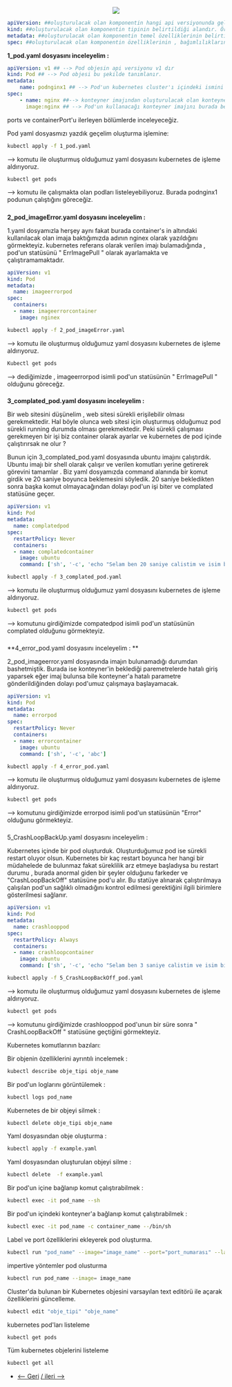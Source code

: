 <p align="center">
  <img src="https://user-images.githubusercontent.com/55376595/133259669-772cdfbf-4a9b-4f51-ad65-771615ee18c6.png"/>
</p>

```yaml
apiVersion: ##oluşturulacak olan komponentin hangi api versiyonunda geldiğini belirtmektedir. örneğin deployment objesi apps/v1  api versiyonunda gelmiştir.
kind: ##oluşturulacak olan komponentin tipinin belirtildiği alandır. Örneğin " Pod , Deployment , Service , ReplicaSet" gibi.
metadata: ##oluşturulacak olan komponentin temel özelliklerinin belirtildiği alandır , name , label , annotations gibi eklemeler burada yapılır.
spec: ##oluşturulacak olan komponentin özelliklerinin , bağımlılıklarının ve tüm detaylarının belirtildiği alandır.

```



**1_pod.yaml dosyasını inceleyelim :**


```yaml
apiVersion: v1 ## --> Pod objesin api versiyonu v1 dır
kind: Pod ## --> Pod objesi bu şekilde tanımlanır.
metadata:
    name: podnginx1 ## --> Pod'un kubernetes cluster'ı içindeki ismini burada belirtiyoruz.
spec:
    - name: nginx ##--> konteyner imajından oluşturulacak olan konteynerin ismini burada belirtiyoruz.
      image:nginx ## --> Pod'un kullanacağı konteyner imajını burada belirtiyoruz.

```
ports ve containerPort'u ilerleyen bölümlerde inceleyeceğiz.

Pod yaml dosyasmızı yazdık geçelim oluşturma işlemine:

```bash
kubectl apply -f 1_pod.yaml
```

 --> komutu ile oluşturmuş olduğumuz yaml dosyasını kubernetes de işleme aldırıyoruz.

```bash
kubectl get pods
```
 --> komutu ile çalışmakta olan podları listeleyebiliyoruz. Burada podnginx1 podunun çalıştığını göreceğiz.


#####  
**2_pod_imageError.yaml dosyasını inceleyelim :** 

1.yaml dosyamızla herşey aynı fakat burada container's in altındaki kullanılacak olan imaja baktığımızda adının nginex olarak yazıldığını görmekteyiz. 
kubernetes referans olarak verilen imajı bulamadığında , pod'un statüsünü  " ErrImagePull " olarak ayarlamakta ve çalıştıramamaktadır. 

```yaml
apiVersion: v1
kind: Pod
metadata:
  name: imageerrorpod
spec:
  containers:
  - name: imageerrorcontainer
    image: nginex

```

```bash
kubectl apply -f 2_pod_imageError.yaml
```
 --> komutu ile oluşturmuş olduğumuz yaml dosyasını kubernetes de işleme aldırıyoruz.
```bash
Kubectl get pods 
```
--> dediğimizde , imageerrorpod isimli pod'un statüsünün " ErrImagePull " olduğunu göreceğz.

###
**3_complated_pod.yaml dosyasını inceleyelim :**

Bir web sitesini düşünelim , web sitesi sürekli erişilebilir olması gerekmektedir. Hal böyle olunca web sitesi için oluşturmuş olduğumuz pod sürekli running durumda olması gerekmektedir. Peki sürekli çalışması gerekmeyen bir işi biz container olarak ayarlar ve kubernetes de pod içinde çalıştırırsak ne olur ? 

Bunun için 3_complated_pod.yaml dosyasında ubuntu imajını çalıştırdık. Ubuntu imajı bir shell olarak çalışır ve verilen komutları yerine getirerek görevini tamamlar . Biz yaml dosyamızda command alanında bir komut girdik ve 20 saniye boyunca beklemesini söyledik. 20 saniye bekledikten sonra başka komut olmayacağından dolayı pod'un işi biter ve complated statüsüne geçer. 

```yaml
apiVersion: v1
kind: Pod
metadata:
  name: complatedpod
spec:
  restartPolicy: Never
  containers:
  - name: complatedcontainer
    image: ubuntu
    command: ['sh', '-c', 'echo "Selam ben 20 saniye calistim ve isim bitti!" && sleep 20']

```


```bash
kubectl apply -f 3_complated_pod.yaml 
```
--> komutu ile oluşturmuş olduğumuz yaml dosyasını kubernetes de işleme aldırıyoruz.


```bash
kubectl get pods
```
--> komutunu girdiğimizde compatedpod isimli pod'un statüsünün complated olduğunu görmekteyiz. 


###
**4_error_pod.yaml dosyasını inceleyelim : **

2_pod_imageerror.yaml dosyasında imajın bulunamadığı durumdan bashetmiştik. Burada ise konteyner'in beklediği paremetrelerde hatalı giriş yaparsek eğer imaj bulunsa bile konteyner'a hatalı parametre gönderildiğinden dolayı pod'umuz çalışmaya başlayamacak. 

```yaml
apiVersion: v1
kind: Pod
metadata:
  name: errorpod
spec:
  restartPolicy: Never
  containers:
  - name: errorcontainer
    image: ubuntu
    command: ['sh', '-c', 'abc']
```
```bash
kubectl apply -f 4_error_pod.yaml
```
--> komutu ile oluşturmuş olduğumuz yaml dosyasını kubernetes de işleme aldırıyoruz.

```bash
kubectl get pods 
```
--> komutunu girdiğimizde errorpod isimli pod'un statüsünün "Error" olduğunu görmekteyiz.


###

5_CrashLoopBackUp.yaml dosyasını inceleyelim : 

Kubernetes içinde bir pod oluşturduk. Oluşturduğumuz pod ise sürekli restart oluyor olsun. Kubernetes bir kaç restart boyunca her hangi bir müdahelede de bulunmaz fakat süreklilik arz etmeye başladıysa bu restart durumu , burada anormal giden bir şeyler olduğunu farkeder ve "CrashLoopBackOff" statüsüne pod'u alır. Bu statüye alınarak çalıştırılmaya çalışılan pod'un sağlıklı olmadığını kontrol edilmesi gerektiğini ilgili birimlere gösterilmesi sağlanır. 

```yaml
apiVersion: v1
kind: Pod
metadata:
  name: crashlooppod
spec:
  restartPolicy: Always
  containers:
  - name: crashloopcontainer
    image: ubuntu
    command: ['sh', '-c', 'echo "Selam ben 3 saniye calistim ve isim bitti!" && sleep 3']
```

```bash
kubectl apply -f 5_CrashLoopBackOff_pod.yaml
```
--> komutu ile oluşturmuş olduğumuz yaml dosyasını kubernetes de işleme aldırıyoruz.

```bash
kubectl get pods
```
--> komutunu girdiğimizde crashlooppod pod'unun bir süre sonra " CrashLoopBackOff " statüsüne geçtiğini görmekteyiz. 


Kubernetes komutlarının bazıları:


Bir objenin özelliklerini ayrıntılı incelemek  : 
```bash
kubectl describe obje_tipi obje_name
```
Bir pod'un loglarını görüntülemek :
```bash
kubectl logs pod_name
```
Kubernetes de bir objeyi silmek :
```bash
kubectl delete obje_tipi obje_name
```

Yaml dosyasından obje oluşturma :
```bash
kubectl apply -f example.yaml
```

Yaml dosyasından oluşturulan objeyi silme : 
```bash
kubectl delete  -f example.yaml
```

Bir pod'un içine bağlanıp komut çalıştırabilmek :
```bash
kubectl exec -it pod_name --sh
```
Bir pod'un içindeki konteyner'a  bağlanıp komut çalıştırabilmek :
```bash
kubectl exec -it pod_name -c container_name --/bin/sh

```

Label ve port özelliklerini  ekleyerek  pod oluşturma.
```bash
kubectl run "pod_name" --image="image_name" --port="port_numarası" --labels"key:value" --restart=Never
```

impertive yöntemler pod olusturma 
```bash
kubectl run pod_name --image= image_name
```

Cluster'da bulunan bir Kubernetes objesini varsayılan text editörü ile açarak özelliklerini güncelleme.

```bash
kubectl edit "obje_tipi" "obje_name"
```

kubernetes pod'ları listeleme
```bash
kubectl get pods
```


Tüm kubernetes objelerini listeleme
```bash
kubectl get all
```




* [<-- Geri](https://github.com/softwareoneturkey/swo-k8s-tepmlates) [/ ileri -->  ](https://github.com/softwareoneturkey/swo-k8s-tepmlates/tree/main/ReplicaSet%20-%20ReplicationController) 
